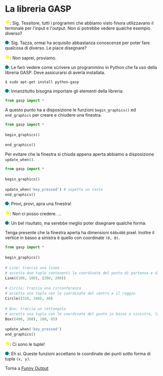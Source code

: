 # La libreria GASP

![](../../images/people/tazza.png): Sig. Tessitore, tutti i programmi che abbiamo visto finora
utilizzavano il terminale per l'input e l'output.
Non si potrebbe vedere qualche esempio diverso?

![](../../images/people/tess.png): Sig. Tazza, ormai ha acquisito abbastanza conoscenze
per poter fare qualcosa di diverso. Le piace disegnare?

![](../../images/people/tazza.png): Non saprei, proviamo.

![](../../images/people/tess.png): Le farò vedere come scrivere un programmino in Python
che fa uso della libreria GASP. Deve assicurarsi di averla installata.

```
$ sudo apt-get install python-gasp
```

![](../../images/people/tess.png): Innanzitutto bisogna importare gli elementi della libreria:

```py
from gasp import *
```

A questo punto ha a disposizione le funzioni `begin_graphics()`
ed `end_graphics` per creare e chiudere una finestra.

```py
from gasp import *

begin_graphics()

end_graphics()
```

Per evitare che la finestra si chiuda appena aperta abbiamo a disposizione
`update_when()`.

```py
from gasp import *

begin_graphics()

update_when('key_pressed') # aspetta un tasto
end_graphics()
```

![](../../images/people/tess.png): Provi, provi, apra una finestra!

![](../../images/people/tazza.png): Non ci posso credere. ...

![](../../images/people/tess.png): Un bel risultato, ma serebbe meglio poter disegnare qualche forma:

Tenga presente che la finestra aperta ha dimensioni `640x480` pixel.
Inoltre il vertice in basso a sinistra è quello con coordinate `(0, 0)`.

```py
from gasp import *

begin_graphics()

# Line: traccia una linea
# accetta due tuple contenenti le coordinate del punto di partenza e di arrivo
Line((100, 100), (200, 200))

# Circle: traccia una circonferenza
# accetta una tupla con le coordinate del centro e il raggio
Circle((320, 240), 40)

# Box: traccia un rettangolo
# accetta una tupla con le coordinate del punto in basso a sinistra, larghezza e altezza
Box((400, 300), 100, 85)

update_when('key_pressed')
end_graphics()
```

![](../../images/people/tazza.png): Ci sono le tuple!

![](../../images/people/tess.png): Eh si. Queste funzioni accettano le coordinate
dei punti sotto forma di tupla `(x, y)`.

Torna a [Funny Output](part-ii/summary.md)
